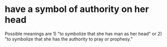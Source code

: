 # have a symbol of authority on her head

Possible meanings are 1) "to symbolize that she has man as her head" or 2) "to symbolize that she has the authority to pray or prophesy."

